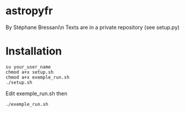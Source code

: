 # astropyfr
By Stéphane Bressani\n
Texts are in a private repository (see setup.py)
# Installation
````
su your_user_name
chmod a+x setup.sh
chmod a+x exemple_run.sh
./setup.sh
````
Edit exemple_run.sh then
````
./exemple_run.sh
````